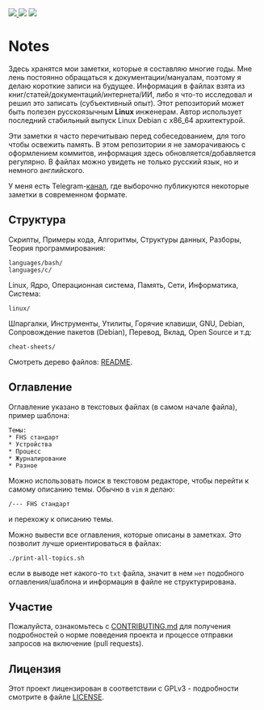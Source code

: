 <div>
<a href="https://github.com/iikrllx/notes">
    <img src="https://img.shields.io/badge/Knowledge%20Base--RUS-blue?style=flat&label=%D0%91%D0%B0%D0%B7%D0%B0%20%D0%B7%D0%BD%D0%B0%D0%BD%D0%B8%D0%B9&labelColor=008000">
</a>
<img src="https://img.shields.io/github/repo-size/iikrllx/notes.svg?label=Repo%20size&style=flat">
<a href="https://github.com/iikrllx/notes/blob/master/CONTRIBUTING.md">
    <img src="https://img.shields.io/badge/Welcome-black?style=flat&label=Contributions&labelColor=gray">
</a>
</div>

# Notes
Здесь хранятся мои заметки, которые я составляю многие годы. Мне лень постоянно
обращаться к документации/мануалам, поэтому я делаю короткие записи на будущее.
Информация в файлах взята из книг/статей/документаций/интернета/ИИ, либо я
что-то исследовал и решил это записать (субъективный опыт). Этот репозиторий
может быть полезен русскоязычным **Linux** инженерам. Автор использует последний
стабильный выпуск Linux Debian с x86_64 архитектурой.

Эти заметки я часто перечитываю перед собеседованием, для того чтобы освежить
память. В этом репозитории я не заморачиваюсь с оформлением коммитов, информация
здесь обновляется/добавляется регулярно. В файлах можно увидеть не только
русский язык, но и немного английского.

У меня есть Telegram-[канал](https://t.me/krxnotes), где выборочно публикуются
некоторые заметки в современном формате.

## Структура
Скрипты, Примеры кода, Алгоритмы, Структуры данных, Разборы, Теория
программирования:
```
languages/bash/
languages/c/
```

Linux, Ядро, Операционная система, Память, Сети, Информатика, Система:
```
linux/
```

Шпаргалки, Инструменты, Утилиты, Горячие клавиши, GNU, Debian, Сопровождение
пакетов (Debian), Перевод, Вклад, Open Source и т.д:
```
cheat-sheets/
```

Смотреть дерево файлов: [README](https://github.com/iikrllx/notes/blob/master/README).

## Оглавление
Оглавление указано в текстовых файлах (в самом начале файла), пример шаблона:
```
Темы:
* FHS стандарт
* Устройства
* Процесс
* Журналирование
* Разное
```
Можно использовать поиск в текстовом редакторе, чтобы перейти к самому описанию
темы. Обычно в
```vim``` я делаю:
```
/--- FHS стандарт
```
и перехожу к описанию темы.

Можно вывести все оглавления, которые описаны в заметках. Это позволит лучше
ориентироваться в файлах:
```
./print-all-topics.sh
```
если в выводе нет какого-то ```txt``` файла, значит в нем ```нет``` подобного
оглавления/шаблона и информация в файле не структурирована.

## Участие
Пожалуйста, ознакомьтесь с
[CONTRIBUTING.md](https://github.com/iikrllx/notes/blob/master/CONTRIBUTING.md)
для получения подробностей о норме поведения проекта и процессе отправки
запросов на включение (pull requests).

## Лицензия
Этот проект лицензирован в соответствии с GPLv3 - подробности смотрите в файле
[LICENSE](https://github.com/iikrllx/notes/blob/master/LICENSE).
